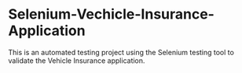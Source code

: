 # Selenium-Vechicle-Insurance-Application  
This is an automated testing project using the Selenium testing tool to validate the Vehicle Insurance application.
